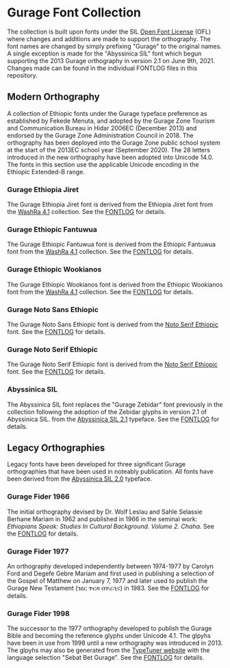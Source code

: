# Gurage Font Collection
The collection is built upon fonts under the SIL [Open Font License](http://scripts.sil.org/OFL) (OFL)
where changes and additions are made to support the orthography. The font names are
changed by simply prefixing "Gurage" to the original names. A single exception is
made for the "Abyssinica SIL" font which begun supporting the 2013 Gurage orthography
in version 2.1 on June 9th, 2021.
Changes made can be found in the individual FONTLOG files in this repository.

## Modern Orthography
A collection of Ethiopic fonts under the Gurage typeface preference as established
by Fekede Menuta, and adopted by the Gurage Zone Tourism and Communication Bureau
in Hidar 2006EC (December 2013) and endorsed by the Gurage Zone Administration Council
in 2018.  The orthography has been deployed into the Gurage Zone public school system
at the start of the 2013EC school year (September 2020). The 28 letters introduced in
the new orthography have been adopted into Unicode 14.0.  The fonts in this
section use the applicable Unicode encoding in the Ethiopic Extended-B range.


### Gurage Ethiopia Jiret
The Gurage Ethiopia Jiret font is derived from the Ethiopia Jiret font
from the [WashRa 4.1](https://senamirmir.org/projects/typography/washra.html) collection.
See the [FONTLOG](FONTLOG-GurageEthiopiaJiret.txt) for details.

### Gurage Ethiopic Fantuwua
The Gurage Ethiopic Fantuwua font is derived from the Ethiopic Fantuwua font
from the [WashRa 4.1](https://senamirmir.org/projects/typography/washra.html) collection.
See the [FONTLOG](FONTLOG-GurageEthiopicFantuwua.txt) for details.

### Gurage Ethiopic Wookianos
The Gurage Ethiopic Wookianos font is derived from the Ethiopic Wookianos font
from the [WashRa 4.1](https://senamirmir.org/projects/typography/washra.html) collection.
See the [FONTLOG](FONTLOG-GurageEthiopicWookianos.txt) for details.

### Gurage Noto Sans Ethiopic
The Gurage Noto Sans Ethiopic font is derived from the
[Noto Serif Ethiopic](https://github.com/googlefonts/noto-fonts) font.
See the [FONTLOG](FONTLOG-GurageNotoSansEthiopic.txt) for details.

### Gurage Noto Serif Ethiopic
The Gurage Noto Serif Ethiopic font is derived from the
[Noto Serif Ethiopic](https://github.com/googlefonts/noto-fonts) font.
See the [FONTLOG](FONTLOG-GurageNotoSerifEthiopic.txt) for details.

### Abyssinica SIL
The Abyssinica SIL font replaces the "Gurage Zebidar" font previously in the collection
following the adoption of the Zebidar glyphs in version 2.1 of Abyssinica SIL.
from the [Abyssinica SIL 2.1](https://software.sil.org/abyssinica/) typeface.
See the [FONTLOG](FONTLOG-GurageZebidar.txt) for details.


## Legacy Orthographies
Legacy fonts have been developed for three significant Gurage orthographies
that have been used in noteably publication. All fonts have been derived
from the [Abyssinica SIL 2.0](https://software.sil.org/abyssinica/) typeface.

### Gurage Fider 1966 
The initial orthography devised by Dr. Wolf Leslau and Sahle Selassie
Berhane Mariam in 1962 and published in 1966 in the seminal work:
*Ethiopians Speak: Studies In Cultural Background. Volume 2. Chaha.*
See the [FONTLOG](FONTLOG-GurageFider1966.txt) for details.

### Gurage Fider 1977
An orthography developed independently between 1974-1977 by Carolyn Ford
and Degefe Gebre Mariam and first used in publishing a selection of
the Gospel of Matthew on January 7, 1977 and later used to publish the
Gurage New Testament (ገደር ጕርዳ በጕራጊና) in 1983.
See the [FONTLOG](FONTLOG-GurageFider1977.txt) for details.

### Gurage Fider 1998 
The successor to the 1977 orthography developed to publish the 
Gurage Bible and becoming the reference glyphs under Unicode 4.1.
The glpyhs have been in use from 1998 until a new orthography was
introduced in 2013. The glpyhs may also be generated from the
[TypeTuner website](https://scripts.sil.org/ttw/fonts3go.cgi)
with the language selection "Sebat Bet Gurage".
See the [FONTLOG](FONTLOG-GurageFider1998.txt) for details.
